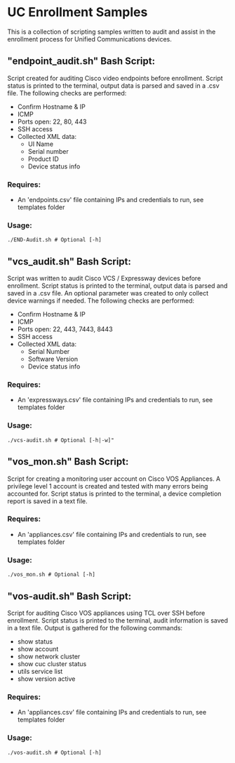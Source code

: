 # UC Enrollment Samples

This is a collection of scripting samples written to audit and assist in the enrollment process for Unified Communications devices.

## "endpoint_audit.sh" Bash Script:

Script created for auditing Cisco video endpoints before enrollment.
Script status is printed to the terminal, output data is parsed and saved in a .csv file.
The following checks are performed:
- Confirm Hostname & IP
- ICMP
- Ports open: 22, 80, 443
- SSH access
- Collected XML data:
    - UI Name
    - Serial number
    - Product ID
    - Device status info

### Requires:

- An 'endpoints.csv' file containing IPs and credentials to run, see templates folder

### Usage:

```./END-Audit.sh # Optional [-h]```

## "vcs_audit.sh" Bash Script:

Script was written to audit Cisco VCS / Expressway devices before enrollment.
Script status is printed to the terminal, output data is parsed and saved in a .csv file.
An optional parameter was created to only collect device warnings if needed.
The following checks are performed:
- Confirm Hostname & IP
- ICMP
- Ports open: 22, 443, 7443, 8443
- SSH access
- Collected XML data:
    - Serial Number
    - Software Version
    - Device status info

### Requires:

- An 'expressways.csv' file containing IPs and credentials to run, see templates folder

### Usage:

```./vcs-audit.sh # Optional [-h|-w]"```

## "vos_mon.sh" Bash Script:

Script for creating a monitoring user account on Cisco VOS Appliances.
A privilege level 1 account is created and tested with many errors being accounted for.
Script status is printed to the terminal, a device completion report is saved in a text file.

### Requires:

- An 'appliances.csv' file containing IPs and credentials to run, see templates folder

### Usage:

```./vos_mon.sh # Optional [-h]```

## "vos-audit.sh" Bash Script:

Script for auditing Cisco VOS appliances using TCL over SSH before enrollment.
Script status is printed to the terminal, audit information is saved in a text file.
Output is gathered for the following commands:
- show status
- show account
- show network cluster
- show cuc cluster status
- utils service list
- show version active

### Requires:

- An 'appliances.csv' file containing IPs and credentials to run, see templates folder

### Usage:

```./vos-audit.sh # Optional [-h]```
